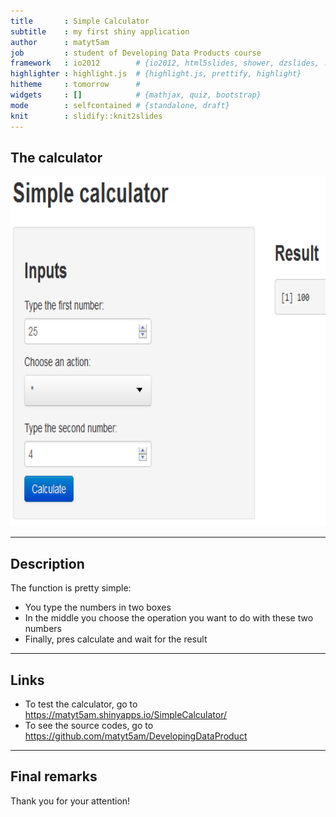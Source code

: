 ```yaml
---
title       : Simple Calculator
subtitle    : my first shiny application
author      : matyt5am
job         : student of Developing Data Products course 
framework   : io2012        # {io2012, html5slides, shower, dzslides, ...}
highlighter : highlight.js  # {highlight.js, prettify, highlight}
hitheme     : tomorrow      # 
widgets     : []            # {mathjax, quiz, bootstrap}
mode        : selfcontained # {standalone, draft}
knit        : slidify::knit2slides
---
```



## The calculator

<div style='text-align: center;'>
    <img height='560' src='calc.png' />
</div>

---

## Description

The function is pretty simple:
- You type the numbers in two boxes
- In the middle you choose the operation you want to do with these two numbers
- Finally, pres calculate and wait for the result



---

## Links

- To test the calculator, go to https://matyt5am.shinyapps.io/SimpleCalculator/ 
- To see the source codes, go to https://github.com/matyt5am/DevelopingDataProduct

---

## Final remarks

Thank you for your attention!



